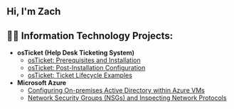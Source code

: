 ## Hi, I'm Zach

<h2>👨‍💻 Information Technology Projects:</h2>

- <b>osTicket (Help Desk Ticketing System)</b>
  - [osTicket: Prerequisites and Installation](https://github.com/ZacharyB-it/osTicket---Prerequisites-and-Installation)
  - [osTicket: Post-Installation Configuration](https://github.com/ZacharyB-it/osTicket-Post-Installation-Configuration)
  - [osTicket: Ticket Lifecycle Examples](https://github.com/ZacharyB-it/osTicket-Ticket-Lifecycle-Examples)
- <b>Microsoft Azure</b>
  - [Configuring On-premises Active Directory within Azure VMs](https://github.com/ZacharyB-it/Configuring-On-premises-Active-Directory-within-Azure-VMs)
  - [Network Security Groups (NSGs) and Inspecting Network Protocols](https://github.com/ZacharyB-it/Network-Security-Groups-NSGs-and-Inspecting-Network-Protocols)
